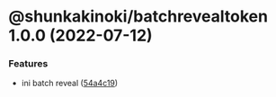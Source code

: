 # @shunkakinoki/batchrevealtoken 1.0.0 (2022-07-12)

### Features

- ini batch reveal ([54a4c19](https://github.com/shunkakinoki/contracts/commit/54a4c19c9d149e213205bf1b38dd693dbce82317))
